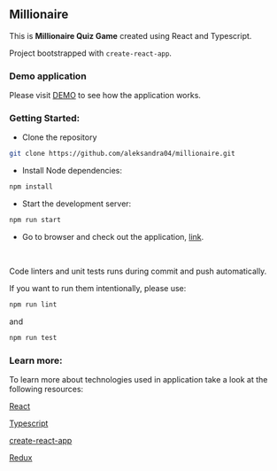 ## Millionaire

This is **Millionaire Quiz Game** created using React and Typescript.

Project bootstrapped with `create-react-app`.

### Demo application 
Please visit [DEMO](http://google.com) to see how the application works.

### Getting Started:

- Clone the repository

```bash
git clone https://github.com/aleksandra04/millionaire.git
``` 

- Install Node dependencies:

```bash
npm install 
```

- Start the development server:

```bash
npm run start
```

- Go to browser and check out the application, [link](http://localhost:3000).

<br/>

Code linters and unit tests runs during commit and push automatically.

If you want to run them intentionally, please use:
```bash
npm run lint
```

and 

```bash
npm run test
```

### Learn more:

To learn more about technologies used in application take a look at the following resources:

[React](https://reactjs.org/)

[Typescript](https://www.typescriptlang.org/)

[create-react-app](https://create-react-app.dev/)

[Redux](https://redux.js.org/)